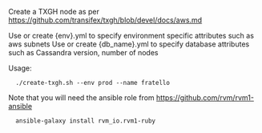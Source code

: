Create a TXGH node as per https://github.com/transifex/txgh/blob/devel/docs/aws.md

Use or create {env}.yml to specify environment specific attributes such as aws subnets
Use or create {db_name}.yml to specify database attributes such as Cassandra version, number of nodes 

Usage:
```
  ./create-txgh.sh --env prod --name fratello
```

Note that you will need the ansible role from https://github.com/rvm/rvm1-ansible
```
  ansible-galaxy install rvm_io.rvm1-ruby
```